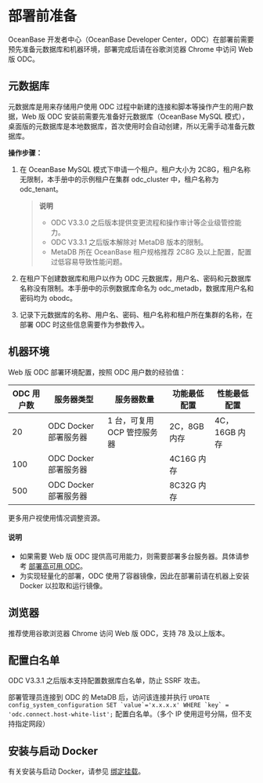 部署前准备 
==========================

OceanBase 开发者中心（OceanBase Developer Center，ODC）在部署前需要预先准备元数据库和机器环境，部署完成后请在谷歌浏览器 Chrome 中访问 Web 版 ODC。

元数据库 
-------------------------

元数据库是用来存储用户使用 ODC 过程中新建的连接和脚本等操作产生的用户数据，Web 版 ODC 安装前需要先准备好元数据库（OceanBase MySQL 模式），桌面版的元数据库是本地数据库，首次使用时会自动创建，所以无需手动准备元数据库。

**操作步骤：** 

1. 在 OceanBase MySQL 模式下申请一个租户。租户大小为 2C8G，租户名称无限制，本手册中的示例租户在集群 odc_cluster 中，租户名称为 odc_tenant。

   > **说明** <br>
   > - ODC V3.3.0 之后版本提供变更流程和操作审计等企业级管控能力。<br>
   > - ODC V3.3.1 之后版本解除对 MetaDB 版本的限制。<br>
   > - MetaDB 所在 OceanBase 租户规格推荐 2C8G 及以上配置，配置过低容易导致性能问题。

     
   

   
   

2. 在租户下创建数据库和用户以作为 ODC 元数据库，用户名、密码和元数据库名称没有限制。本手册中的示例数据库命名为 odc_metadb，数据库用户名和密码均为 obodc。

   

3. 记录下元数据库的名称、用户名、密码、租户名称和租户所在集群的名称，在部署 ODC 时这些信息需要作为参数传入。

   




机器环境 
-------------------------

Web 版 ODC 部署环境配置，按照 ODC 用户数的经验值：


| ODC 用户数 | 服务器类型|服务器数量|功能最低配置|性能最低配置|
| ------------- |-------------   |-------------|-------------|-------------|
| 20  |  ODC Docker 部署服务器 |1 台，可复用 OCP 管控服务器|2C，8GB 内存|4C，16GB 内存|
| 100 |  ODC Docker 部署服务器 ||4C16G 内存||
| 500 |ODC Docker 部署服务器||8C32G 内存||

更多用户视使用情况调整资源。

<main id="notice" type='explain'>
   <h4>说明</h4>
   <ul>
   <li>如果需要 Web 版 ODC 提供高可用能力，则需要部署多台服务器。具体请参考 <a href="../4.deploy-the-ha-odc/1.ha-odc-deployment-process.md">部署高可用 ODC</a>。</li>
   <li>为实现轻量化的部署，ODC 使用了容器镜像，因此在部署前请在机器上安装 Docker 以拉取和运行镜像。</li>
   </ul>
</main>


浏览器 
------------------------

推荐使用谷歌浏览器 Chrome 访问 Web 版 ODC，支持 78 及以上版本。

配置白名单 
--------------------------

ODC V3.3.1 之后版本支持配置数据库白名单，防止 SSRF 攻击。

部署管理员连接到 ODC 的 MetaDB 后，访问该连接并执行 ``UPDATE config_system_configuration SET `value`='x.x.x.x' WHERE `key` = 'odc.connect.host-white-list';`` 配置白名单。（多个 IP 使用逗号分隔，但不支持指定网段）

安装与启动 Docker 
---------------------------------

有关安装与启动 Docker，请参见 [绑定挂载](https://docs.docker.com/storage/bind-mounts/)。
